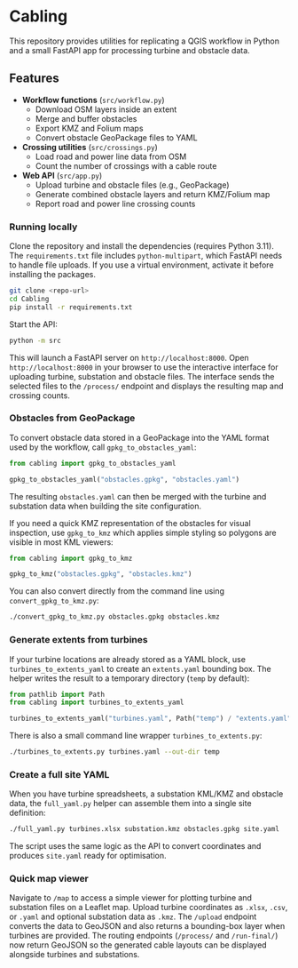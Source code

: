 # Cabling

This repository provides utilities for replicating a QGIS workflow in Python and a small FastAPI app for processing turbine and obstacle data.

## Features

- **Workflow functions** (`src/workflow.py`)
  - Download OSM layers inside an extent
  - Merge and buffer obstacles
  - Export KMZ and Folium maps
  - Convert obstacle GeoPackage files to YAML
- **Crossing utilities** (`src/crossings.py`)
  - Load road and power line data from OSM
  - Count the number of crossings with a cable route
- **Web API** (`src/app.py`)
  - Upload turbine and obstacle files (e.g., GeoPackage)
  - Generate combined obstacle layers and return KMZ/Folium map
  - Report road and power line crossing counts

### Running locally

Clone the repository and install the dependencies (requires Python 3.11). The
`requirements.txt` file includes `python-multipart`, which FastAPI needs to
handle file uploads. If you use a virtual environment, activate it before
installing the packages.

```bash
git clone <repo-url>
cd Cabling
pip install -r requirements.txt
```

Start the API:

```bash
python -m src
```

This will launch a FastAPI server on `http://localhost:8000`.
Open `http://localhost:8000` in your browser to use the interactive interface for uploading turbine, substation and obstacle files.
The interface sends the selected files to the `/process/` endpoint and displays the resulting map and crossing counts.

### Obstacles from GeoPackage

To convert obstacle data stored in a GeoPackage into the YAML format used by the
workflow, call `gpkg_to_obstacles_yaml`:

```python
from cabling import gpkg_to_obstacles_yaml

gpkg_to_obstacles_yaml("obstacles.gpkg", "obstacles.yaml")
```

The resulting `obstacles.yaml` can then be merged with the turbine and
substation data when building the site configuration.

If you need a quick KMZ representation of the obstacles for visual inspection,
use `gpkg_to_kmz` which applies simple styling so polygons are visible in most
KML viewers:

```python
from cabling import gpkg_to_kmz

gpkg_to_kmz("obstacles.gpkg", "obstacles.kmz")
```

You can also convert directly from the command line using
`convert_gpkg_to_kmz.py`:

```bash
./convert_gpkg_to_kmz.py obstacles.gpkg obstacles.kmz
```

### Generate extents from turbines

If your turbine locations are already stored as a YAML block, use
`turbines_to_extents_yaml` to create an `extents.yaml` bounding box. The
helper writes the result to a temporary directory (``temp`` by default):

```python
from pathlib import Path
from cabling import turbines_to_extents_yaml

turbines_to_extents_yaml("turbines.yaml", Path("temp") / "extents.yaml")
```

There is also a small command line wrapper ``turbines_to_extents.py``:

```bash
./turbines_to_extents.py turbines.yaml --out-dir temp
```

### Create a full site YAML

When you have turbine spreadsheets, a substation KML/KMZ and obstacle
data, the ``full_yaml.py`` helper can assemble them into a single site
definition:

```bash
./full_yaml.py turbines.xlsx substation.kmz obstacles.gpkg site.yaml
```

The script uses the same logic as the API to convert coordinates and
produces ``site.yaml`` ready for optimisation.

### Quick map viewer

Navigate to `/map` to access a simple viewer for plotting turbine and substation files on a Leaflet map. Upload turbine coordinates as `.xlsx`, `.csv`, or `.yaml` and optional substation data as `.kmz`. The `/upload` endpoint converts the data to GeoJSON and also returns a bounding-box layer when turbines are provided.
The routing endpoints (`/process/` and `/run-final/`) now return GeoJSON so the
generated cable layouts can be displayed alongside turbines and substations.

